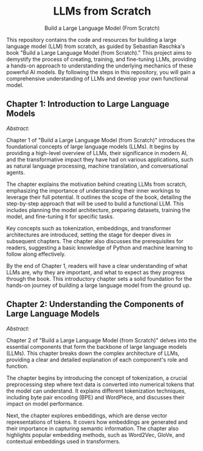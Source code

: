 <div align='center'>
  
# LLMs from Scratch

Build a Large Language Model (From Scratch) 
</div>
This repository contains the code and resources for building a large language model (LLM) from scratch, as guided by Sebastian Raschka's book "Build a Large Language Model (from Scratch)." This project aims to demystify the process of creating, training, and fine-tuning LLMs, providing a hands-on approach to understanding the underlying mechanics of these powerful AI models. By following the steps in this repository, you will gain a comprehensive understanding of LLMs and develop your own functional model.


## Chapter 1: Introduction to Large Language Models
*Abstract:*

Chapter 1 of "Build a Large Language Model (from Scratch)" introduces the foundational concepts of large language models (LLMs). It begins by providing a high-level overview of LLMs, their significance in modern AI, and the transformative impact they have had on various applications, such as natural language processing, machine translation, and conversational agents.

The chapter explains the motivation behind creating LLMs from scratch, emphasizing the importance of understanding their inner workings to leverage their full potential. It outlines the scope of the book, detailing the step-by-step approach that will be used to build a functional LLM. This includes planning the model architecture, preparing datasets, training the model, and fine-tuning it for specific tasks.

Key concepts such as tokenization, embeddings, and transformer architectures are introduced, setting the stage for deeper dives in subsequent chapters. The chapter also discusses the prerequisites for readers, suggesting a basic knowledge of Python and machine learning to follow along effectively.

By the end of Chapter 1, readers will have a clear understanding of what LLMs are, why they are important, and what to expect as they progress through the book. This introductory chapter sets a solid foundation for the hands-on journey of building a large language model from the ground up.

## Chapter 2: Understanding the Components of Large Language Models

*Abstract:*

Chapter 2 of "Build a Large Language Model (from Scratch)" delves into the essential components that form the backbone of large language models (LLMs). This chapter breaks down the complex architecture of LLMs, providing a clear and detailed explanation of each component's role and function.

The chapter begins by introducing the concept of tokenization, a crucial preprocessing step where text data is converted into numerical tokens that the model can understand. It explains different tokenization techniques, including byte pair encoding (BPE) and WordPiece, and discusses their impact on model performance.

Next, the chapter explores embeddings, which are dense vector representations of tokens. It covers how embeddings are generated and their importance in capturing semantic information. The chapter also highlights popular embedding methods, such as Word2Vec, GloVe, and contextual embeddings used in transformers.




